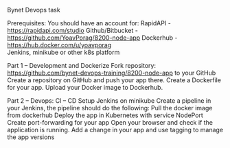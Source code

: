 Bynet Devops task
     
Prerequisites: You should have an account for: 
RapidAPI - https://rapidapi.com/studio 
Github/Bitbucket - https://github.com/YoavPorag/8200-node-app 
Dockerhub - https://hub.docker.com/u/yoavporag  
Jenkins,
minikube or other k8s platform
 
Part 1 – Development and Dockerize 
Fork repository:
https://github.com/bynet-devops-training/8200-node-app  to your GitHub   
Create a repository on GitHub and push your app there. 
Create a Dockerfile for your app. 
Upload your Docker image to Dockerhub. 

Part 2 – Devops: CI – CD 
Setup Jenkins on minikube
Create a pipeline in your Jenkins, the pipeline should do the following: 
Pull the docker image from dockerhub 
Deploy the app in Kubernetes with service NodePort  
Create port-forwarding for your app 
Open your browser and check if the application is running. 
Add a change in your app and use tagging to manage the app versions 